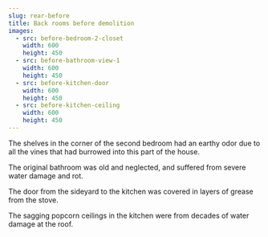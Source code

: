 ```yaml
---
slug: rear-before
title: Back rooms before demolition
images:
  - src: before-bedroom-2-closet
    width: 600
    height: 450
  - src: before-bathroom-view-1
    width: 600
    height: 450
  - src: before-kitchen-door
    width: 600
    height: 450
  - src: before-kitchen-ceiling
    width: 600
    height: 450
---
```

The shelves in the corner of the second bedroom had an earthy odor due to all the vines that had burrowed into this part of the house.

The original bathroom was old and neglected, and suffered from severe water damage and rot.

The door from the sideyard to the kitchen was covered in layers of grease from the stove.

The sagging popcorn ceilings in the kitchen were from decades of water damage at the roof.
